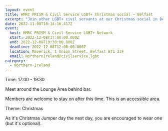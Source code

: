 ```yaml
---
layout: event
title: HMRC PRISM & Civil Service LGBT+ Christmas social – Belfast
excerpt: "Join other LGBT+ civil servants at our Christmas social in Belfast. "
date: 2022-11-08T18:14:16.417Z
event:
  host: HMRC PRISM & Civil Service LGBT+ Network
  start: 2022-12-08T17:00:00.000Z
  end: 2022-12-08T19:30:00.000Z
  deadline: 2022-12-08T12:00:00.000Z
  location: Maverick, 1 Union Street, Belfast BT1 2JF
  email: NorthernIreland@civilservice.lgbt
category:
  - Northern-Ireland
---
```

Time: 17:00 - 19:30

Meet around the Lounge Area behind bar. 

Members are welcome to stay on after this time. This is an accessible area. 

Theme: Christmas

As it's Christmas Jumper day the next day, you are encouraged to wear one (but it's optional).